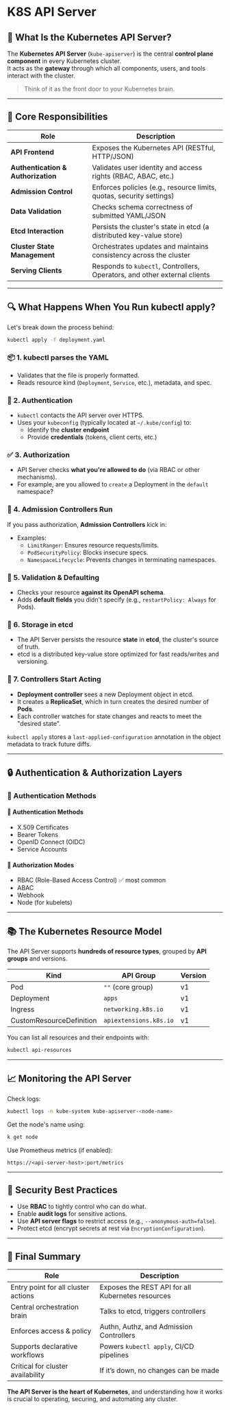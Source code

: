 # K8S API Server

## 📌 What Is the Kubernetes API Server?

The **Kubernetes API Server** (`kube-apiserver`) is the central **control plane component** in every Kubernetes cluster.  
It acts as the **gateway** through which all components, users, and tools interact with the cluster.

> Think of it as the front door to your Kubernetes brain.

---

## 🎯 Core Responsibilities

| Role                               | Description                                                               |
| ---------------------------------- | ------------------------------------------------------------------------- |
| **API Frontend**                   | Exposes the Kubernetes API (RESTful, HTTP/JSON)                           |
| **Authentication & Authorization** | Validates user identity and access rights (RBAC, ABAC, etc.)              |
| **Admission Control**              | Enforces policies (e.g., resource limits, quotas, security settings)      |
| **Data Validation**                | Checks schema correctness of submitted YAML/JSON                          |
| **Etcd Interaction**               | Persists the cluster's state in etcd (a distributed key-value store)      |
| **Cluster State Management**       | Orchestrates updates and maintains consistency across the cluster         |
| **Serving Clients**                | Responds to `kubectl`, Controllers, Operators, and other external clients |

---

## 🔍 What Happens When You Run kubectl apply?

Let's break down the process behind:

```bash
kubectl apply -f deployment.yaml
```

### 📦 1. kubectl parses the YAML

- Validates that the file is properly formatted.
- Reads resource kind (`Deployment`, `Service`, etc.), metadata, and spec.

### 🔐 2. Authentication

- `kubectl` contacts the API server over HTTPS.
- Uses your `kubeconfig` (typically located at `~/.kube/config`) to:
  - Identify the **cluster endpoint**
  - Provide **credentials** (tokens, client certs, etc.)

### ✅ 3. Authorization

- API Server checks **what you're allowed to do** (via RBAC or other mechanisms).
- For example, are you allowed to `create` a Deployment in the `default` namespace?

### 🧰 4. Admission Controllers Run

If you pass authorization, **Admission Controllers** kick in:

- Examples:
  - `LimitRanger`: Ensures resource requests/limits.
  - `PodSecurityPolicy`: Blocks insecure specs.
  - `NamespaceLifecycle`: Prevents changes in terminating namespaces.

### 📖 5. Validation & Defaulting

- Checks your resource **against its OpenAPI schema**.
- Adds **default fields** you didn't specify (e.g., `restartPolicy: Always` for Pods).

### 🧠 6. Storage in etcd

- The API Server persists the resource **state** in **etcd**, the cluster's source of truth.
- etcd is a distributed key-value store optimized for fast reads/writes and versioning.

### 🔁 7. Controllers Start Acting

- **Deployment controller** sees a new Deployment object in etcd.
- It creates a **ReplicaSet**, which in turn creates the desired number of **Pods**.
- Each controller watches for state changes and reacts to meet the "desired state".

`kubectl apply` stores a `last-applied-configuration` annotation in the object metadata to track future diffs.

---

## 🔒 Authentication & Authorization Layers

### 🔐 Authentication Methods

#### 🔐 Authentication Methods

- X.509 Certificates
- Bearer Tokens
- OpenID Connect (OIDC)
- Service Accounts

#### 🔐 Authorization Modes

- RBAC (Role-Based Access Control) ✅ most common
- ABAC
- Webhook
- Node (for kubelets)

---

## 📚 The Kubernetes Resource Model

The API Server supports **hundreds of resource types**, grouped by **API groups** and versions.

| Kind                     | API Group              | Version |
| ------------------------ | ---------------------- | ------- |
| Pod                      | `""` (core group)      | v1      |
| Deployment               | `apps`                 | v1      |
| Ingress                  | `networking.k8s.io`    | v1      |
| CustomResourceDefinition | `apiextensions.k8s.io` | v1      |

You can list all resources and their endpoints with:

```bash
kubectl api-resources
```

---

## 📈 Monitoring the API Server

Check logs:

```bash
kubectl logs -n kube-system kube-apiserver-<node-name>
```

Get the node's name using:

```bash
k get node
```

Use Prometheus metrics (if enabled):

```
https://<api-server-host>:port/metrics
```

---

## 🔐 Security Best Practices

- Use **RBAC** to tightly control who can do what.
- Enable **audit logs** for sensitive actions.
- Use **API server flags** to restrict access (e.g., `--anonymous-auth=false`).
- Protect etcd (encrypt secrets at rest via `EncryptionConfiguration`).

---

## 🧵 Final Summary

| Role                                | Description                                       |
| ----------------------------------- | ------------------------------------------------- |
| Entry point for all cluster actions | Exposes the REST API for all Kubernetes resources |
| Central orchestration brain         | Talks to etcd, triggers controllers               |
| Enforces access & policy            | Authn, Authz, and Admission Controllers           |
| Supports declarative workflows      | Powers `kubectl apply`, CI/CD pipelines           |
| Critical for cluster availability   | If it’s down, no changes can be made              |

**The API Server is the heart of Kubernetes**, and understanding how it works is crucial to operating, securing, and automating any cluster.
